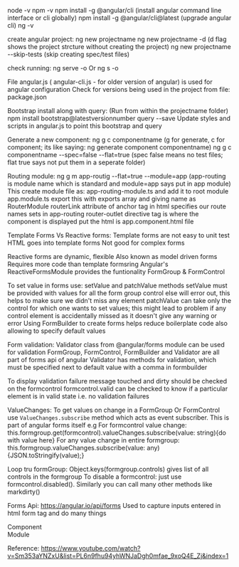 node -v
npm -v
npm install -g @angular/cli (install angular command line interface or cli globally)
npm install -g @angular/cli@latest (upgrade angular cli)
ng -v

create angular project:
ng new projectname
ng new projectname -d (d flag shows the project strcture without creating the project)
ng new projectname --skip-tests (skip creating spec/test files)

check running:
ng serve -o Or ng s -o

File angular.js ( angular-cli.js - for older version of angular) is used for angular configuration
Check for versions being used in the project from file: package.json

Bootstrap install along with query: (Run from within the projectname folder)
npm install bootstrap@latestversionnumber query --save 
Update styles and scripts in angular.js to point this bootstrap and query

Generate a new component:
ng g c componentname (g for generate, c for component; its like saying: ng generate component componentname)
ng g c componentname --spec=false --flat=true (spec false means no test files; flat true says not put them in a seperate folder)

Routing module:
ng g m app-routig --flat=true --module=app (app-routing is module name which is standard and module=app says put in app module)
This create module file as: app-routing-module.ts and add it  to root module app.module.ts
export this with exports array and giving name as RouterModule 
routerLink attribute of anchor tag in html specifies our route names sets in app-routing
router-outlet directive tag is where the component is displayed
put the html is app.component.html file 

Template Forms Vs Reactive forms:
Template forms are not easy to unit test
HTML goes into template forms
Not good for complex forms

Reactive forms are dynamic, flexible
Also known as model driven forms
Requires more code than template formsring
Angular's ReactiveFormsModule provides the funtionality
FormGroup & FormControl

To set value in forms use: setValue and patchValue methods
setValue must be provided with values for all the form group control else will error out, this helps to make sure we didn't miss any element
patchValue can take only the control for which one wants to set values; this might lead to problem if any control element is accidentally missed as it doesn't give any warning or error
Using FormBuilder to create forms helps reduce boilerplate code also allowing to specify default values

Form validation:
Validator class from @angular/forms module can be used for validation
FormGroup, FormControl, FormBuilder and Validator are all part of forms api of angular
Validator has methods for validation, which must be specified next to default value with a comma in formbuilder

To display validation failure message touched and dirty should be checked on the formcontrol
formcontrol.valid can be checked to know if a particular element is in valid state i.e. no validation failures

ValueChanges:
To get values on change in a FormGroup Or FormControl use `ValueChanges.subscribe` method which acts as event subscriber. This is part of angular forms itself
e.g 
For formcontrol value change: this.formgroup.get(formcontrol).valueChanges.subscribe(value: string){do with value here}
For any value change in entire formgroup: this.formgroup.valueChanges.subscribe(value: any){JSON.toStringify(value);}

Loop tru formGroup:
Object.keys(formgroup.controls) gives list of all controls in the formgroup
To disable a formcontrol: just use formcontrol.disabled(). Similarly you can call many other methods like markdirty()

Forms Api: 
https://angular.io/api/forms
Used to capture inputs entered in html form tag and do many things

Component   
Module

Reference:
https://www.youtube.com/watch?v=Sm353aYNZxU&list=PL6n9fhu94yhWNJaDgh0mfae_9xoQ4E_Zj&index=1
